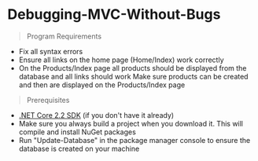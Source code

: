 # Debugging-MVC-Without-Bugs
> Program Requirements

* Fix all syntax errors
* Ensure all links on the home page (Home/Index) work correctly
* On the Products/Index page all products should be displayed from the database and all links should work
Make sure products can be created and then are displayed on the Products/Index page

> Prerequisites

* [.NET Core 2.2 SDK][1]  (if you don't have it already)
* Make sure you always build a project when you download it. This will compile and install NuGet packages
* Run "Update-Database" in the package manager console to ensure the database is created on your machine

[1]: https://dotnet.microsoft.com/download/dotnet-core/2.2
